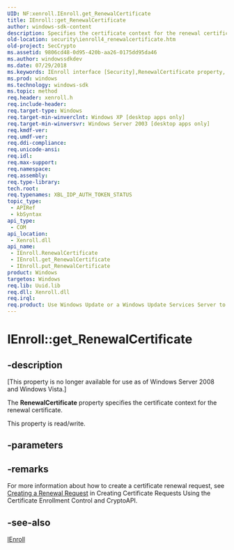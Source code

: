 ```yaml
---
UID: NF:xenroll.IEnroll.get_RenewalCertificate
title: IEnroll::get_RenewalCertificate
author: windows-sdk-content
description: Specifies the certificate context for the renewal certificate.
old-location: security\ienroll4_renewalcertificate.htm
old-project: SecCrypto
ms.assetid: 9806cd48-0d95-420b-aa26-0175dd95da46
ms.author: windowssdkdev
ms.date: 07/29/2018
ms.keywords: IEnroll interface [Security],RenewalCertificate property, IEnroll.RenewalCertificate, IEnroll.get_RenewalCertificate, IEnroll::RenewalCertificate, IEnroll::get_RenewalCertificate, IEnroll::put_RenewalCertificate, RenewalCertificate property [Security], RenewalCertificate property [Security],IEnroll interface, get_RenewalCertificate, security.ienroll4_renewalcertificate, xenroll/IEnroll::RenewalCertificate, xenroll/IEnroll::get_RenewalCertificate, xenroll/IEnroll::put_RenewalCertificate
ms.prod: windows
ms.technology: windows-sdk
ms.topic: method
req.header: xenroll.h
req.include-header: 
req.target-type: Windows
req.target-min-winverclnt: Windows XP [desktop apps only]
req.target-min-winversvr: Windows Server 2003 [desktop apps only]
req.kmdf-ver: 
req.umdf-ver: 
req.ddi-compliance: 
req.unicode-ansi: 
req.idl: 
req.max-support: 
req.namespace: 
req.assembly: 
req.type-library: 
tech.root: 
req.typenames: XBL_IDP_AUTH_TOKEN_STATUS
topic_type:
 - APIRef
 - kbSyntax
api_type:
 - COM
api_location:
 - Xenroll.dll
api_name:
 - IEnroll.RenewalCertificate
 - IEnroll.get_RenewalCertificate
 - IEnroll.put_RenewalCertificate
product: Windows
targetos: Windows
req.lib: Uuid.lib
req.dll: Xenroll.dll
req.irql: 
req.product: Use Windows Update or a Windows Update Services Server to retrieve the update on Windows XP.
---
```


# IEnroll::get_RenewalCertificate


## -description


<p class="CCE_Message">[This property is no longer available for use as of Windows Server 2008 and Windows Vista.]

The <b>RenewalCertificate</b> property specifies the certificate context for the renewal certificate.

This property is read/write.


## -parameters


## -remarks



For more information about how to create a certificate renewal request, see <a href="http://go.microsoft.com/fwlink/p/?linkid=84536">Creating a Renewal Request</a> in Creating Certificate Requests Using the Certificate Enrollment Control and CryptoAPI.




## -see-also




<a href="https://msdn.microsoft.com/133529fb-e02a-41a2-83df-646cbc01dbe9">IEnroll</a>
 

 

